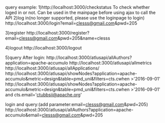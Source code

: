query example: 
1)http://localhost:3000/checkstatus
  To check whether loged in or not. Can be used in the mainpage before using ajax to call the API
2)log in(no longer supported, please use the loginpage to login)
http://localhost:3000/login?email=clesss@gmail.com&pwd=205

3)register 
http://localhost:3000/register?email=clesss@gmail.com&pwd=205&name=clesss

4)logout 
http://localhost:3000/logout

5)query 
After login: 
  http://localhost:3000/atlusapi/allAuthors?application=apache-accumulo
  http://localhost:3000/atlusapi/allmetrics 
  http://localhost:3000/atlusapi/allApplications/ 
  http://localhost:3000/atlusapi/showNodes?application=apache-accumulo&metric=design&table=pmd_uni&filters=cts.cwhen >'2016-09-01'
  http://localhost:3000/atlusapi/showNodes?application=apache-accumulo&metric=design&table=pmd_uni&filters=cts.cwhen >'2016-09-01' and cts.email='ctubbsii@apache.org'

login and query:(add parameter:email=clesss@gmail.com&pwd=205) 
  http://localhost:3000/atlusapi/allAuthors?application=apache-accumulo&email=clesss@gmail.com&pwd=205 

